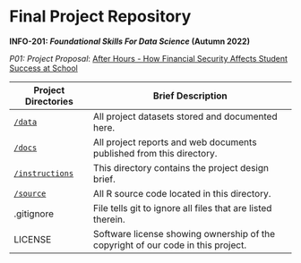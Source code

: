 # Final Project Repository
**INFO-201: _Foundational Skills For Data Science_ (Autumn 2022)**

*P01: Project Proposal*: [After Hours - How Financial Security Affects Student Success at School](./docs/p01-proposal.md)


|Project Directories | Brief Description|
|---------------| -----------------|
|[`/data`](./data) | All project datasets stored and documented here.|
|[`/docs`](./docs) | All project reports and web documents published from this directory.|
|[`/instructions`](./instructions)| This directory contains the project design brief.  |
|[`/source`](./source) | All R source code located in this directory.|
| .gitignore | File tells git to ignore all files that are listed therein.|
| LICENSE | Software license showing ownership of the copyright of our code in this project. |
